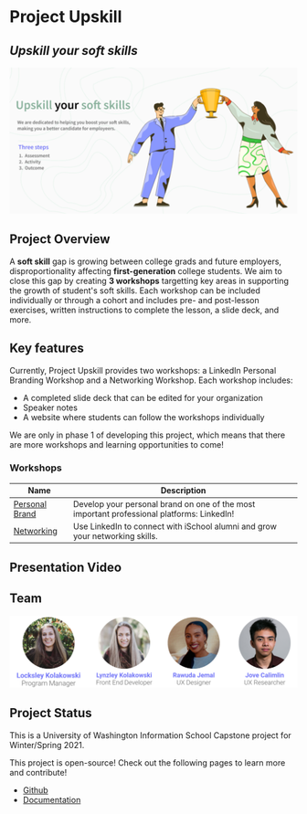 # Project Upskill
## *Upskill your soft skills*

<img
  src="photos/banner.png"
/>

## Project Overview
A **soft skill** gap is growing between college grads and future employers, disproportionality affecting **first-generation** college students. We aim to close this gap by creating **3 workshops** targetting key areas in supporting the growth of student's soft skills. Each workshop can be included individually or through a cohort and includes pre- and post-lesson exercises, written instructions to complete the lesson, a slide deck, and more.

## Key features
Currently, Project Upskill provides two workshops: a LinkedIn Personal Branding Workshop and a Networking Workshop. Each workshop includes:

- A completed slide deck that can be edited for your organization
- Speaker notes
- A website where students can follow the workshops individually


We are only in phase 1 of developing this project, which means that there are more workshops and learning opportunities to come!

### Workshops

| Name      | Description |
| ----------- | ----------- |
| [Personal Brand](https://lynzley.github.io/project-upskill-workshop/Lesson%202/LinkedIn)      | Develop your personal brand on one of the most important professional platforms: LinkedIn!       |
| [Networking](https://lynzley.github.io/project-upskill-workshop/Lesson%203)    | Use LinkedIn to connect with iSchool alumni and grow your networking skills.       |

## Presentation Video

## Team
<img
  src="photos/team1.png"
/>

## Project Status
This is a University of Washington Information School Capstone project for Winter/Spring 2021.

This project is open-source! Check out the following pages to learn more and contribute!
- [Github](https://github.com/lynzley/project-upskill-workshop)
- [Documentation](https://github.com/lynzley/project-upskill-workshop/blob/main/Documentation.md)

